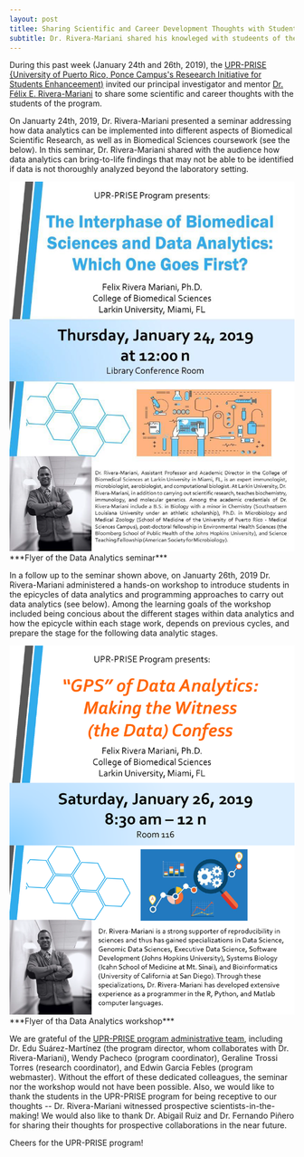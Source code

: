 ```yaml
---
layout: post
titlee: Sharing Scientific and Career Development Thoughts with Students at the UPR
subtitle: Dr. Rivera-Mariani shared his knowleged with studeents of the UPR-Poncee
---
```


During this past week (January 24th and 26th, 2019), the <a href="http://prise.uprp.edu" target="_blank">UPR-PRISE {University of Puerto Rico, Ponce Campus's Reseearch Initiative for Students Enhanceement)</a> invited our principal investigator and mentor <a href="https://www.riplrt.com/members/#Dr.%20Félix%20E.%20Rivera-Mariani" target="_blank">Dr. Félix E. Rivera-Mariani</a> to share some scientific and career thoughts with the students of the program. 

On Januarty 24th, 2019, Dr. Rivera-Mariani presented a seminar addressing how data analytics can be implemented into different aspects of Biomedical Scientific Research, as well as in Biomedical Sciences coursework (see the below). In this seminar, Dr. Rivera-Mariani shared with the audience how data analytics can bring-to-life findings that may not be able to be identified if data is not thoroughly analyzed beyond the laboratory setting. 

<img src="/img/Flyer_Seminar_UPR-PRISE_Jan_24_Felix_Rivera.png" alt="Beyond My Medical Training" class="inline"/>
***Flyer of the Data Analytics seminar***

In a follow up to the seminar shown above, on Januarty 26th, 2019 Dr. Rivera-Mariani administered a hands-on workshop to introduce students in the epicycles of data analytics and programming approaches to carry out data analytics (see below). Among the learning goals of the workshop included being concious about the different stages within data analytics and how the epicycle within each stage work, depends on previous cycles, and prepare the stage for the following data analytic stages. 

<img src="/img/Flyer_Workshop_UPR-PRISE_Jan_26_Felix_Rivera.png" alt="Beyond My Medical Training" class="inline"/>
***Flyer of tha Data Analytics workshop***

We are grateful of the <a href="http://prise.uprp.edu/prise-key-personnel-staff-and-students/administrative-personnel-2/" target="_blank">UPR-PRISE program administrative team</a>, including Dr. Edu Suárez-Martínez (the program director, whom collaborates with Dr. Rivera-Mariani), Wendy Pacheco (program coordinator), Geraline Trossi Torres (research coordinator), and Edwin Garcia Febles (program webmaster). Without the effort of these dedicated colleagues, the seminar nor the workshop would not have been possible. Also, we would like to thank the students in the UPR-PRISE program for being receptive to our thoughts -- Dr. Rivera-Mariani witnessed prospective scientists-in-the-making! We would also like to thank Dr. Abigail Ruiz and Dr. Fernando Piñero for sharing their thoughts for prospective collaborations in the near future. 

Cheers for the UPR-PRISE program!
